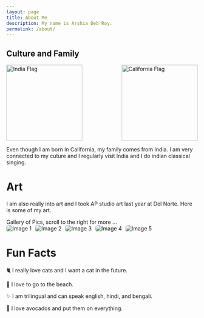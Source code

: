 ```yaml
---
layout: page
title: About Me 
description: My name is Arshia Deb Roy.
permalink: /about/
---
```


<style>
    
    .grid-container {
        display: grid;
        grid-template-columns: repeat(auto-fill, minmax(150px, 1fr)); /* Dynamic columns */
        gap: 10px;
    }
    .grid-item {
        text-align: center;
    }
    .grid-item img {
        width: 100%;
        height: 100px; /* Fixed height for uniformity */
        object-fit: contain; /* Ensure the image fits within the fixed height */
    }
    .grid-item p {
        margin: 5px 0; /* Add some margin for spacing */
    }

    .image-gallery {
        display: flex;
        flex-wrap: nowrap;
        overflow-x: auto;
        gap: 10px;
        }

    .image-gallery img {
        max-height: 150px;
        object-fit: cover;
        border-radius: 5px;
    }
    .image-flag img {
        max-height: 100px;
        max-width: 100px;
        border-radius: 5px;
    }
    .imageflag {
        width: 200px;
        height: 200px;
    } 
    .image-row {
        text-align: left;
        display: flex;
        gap: 1px;
        justify-content: space-between; /* this will add equal space between each image */
    }    

</style>

## Culture and Family

<div class="image-row">
    <img 
        src="https://upload.wikimedia.org/wikipedia/commons/4/41/Flag_of_India.svg" 
        alt="India Flag" 
        class="imageflag" /> 
    <img 
        src="https://upload.wikimedia.org/wikipedia/commons/0/01/Flag_of_California.svg" 
        alt="California Flag" 
        class="imageflag" /> 
</div>

<!-- This grid_container class is used by CSS styling and the id is used by JavaScript connection -->
<div class="arshia-grid-container" id="arshia-grid_container">
    <!-- content will be added here by JavaScript -->
</div>

<script>

    console.log("I am working 1");
    // var container = document.getElementById("arshia-grid-container");
    var container = document.createElement("div");
    
    var http_source = "https://upload.wikimedia.org/wikipedia/commons/";
    var living_in_the_world = [
		{"flag": "4/41/Flag_of_India.svg", "greeting": "Namaste", "description": "India - Land Of Diversity"},
        {"flag": "0/01/Flag_of_California.svg", "greeting": "Hi", "description": "California - The golden State"},
    ];
        
    console.log("I am working 2");
    for (const location of living_in_the_world) {
        console.log("I am working 3");
        // Create a "div" with "class grid-item" for each row
        var gridItem = document.createElement("div");
        gridItem.className = "grid-item";  // This class name connects the gridItem to the CSS style elements
        // Add "img" HTML tag for the flag

        console.log("I am working 4");
        var img = document.createElement("img");
        img.src = http_source + location.flag; // concatenate the source and flag
        img.alt = location.description + " Flag"; // add alt text for accessibility

        console.log("I am working 5");
        // Add "p" HTML tag for the description
        var description = document.createElement("p");
        description.textContent = location.description; // extract the description

        console.log("I am working 6");
        // Add "p" HTML tag for the greeting
        var greeting = document.createElement("p");
        greeting.textContent = location.greeting;  // extract the greeting
        console.log("I am working 7");
        // Append img and p HTML tags to the grid item DIV
        gridItem.appendChild(img);
        gridItem.appendChild(description);
        gridItem.appendChild(greeting);

        // Append the grid item DIV to the container DIV
        console.log("I am working 8");
        container.appendChild(gridItem);
        console.log("I am working 9");
    }
</script>

Even though I am born in California, my family comes from India. I am very connected to my cuture and I regularly visit India and I do indian classical singing.
    

# Art 

I am also really into art and I took AP studio art last year at Del Norte. Here is some of my art. 

<comment>
Gallery of Pics, scroll to the right for more ...
</comment>
<div class="image-gallery">
  <img src="{{site.baseurl}}/images/about/arshiaart1.jpg" alt="Image 1">
  <img src="{{site.baseurl}}/images/about/arshiaart2.jpg" alt="Image 2">
  <img src="{{site.baseurl}}/images/about/arshiaart3.jpg" alt="Image 3">
  <img src="{{site.baseurl}}/images/about/arshiaart4.jpg" alt="Image 4">
  <img src="{{site.baseurl}}/images/about/arshiaart5.jpg" alt="Image 5">
</div>

# Fun Facts 

🐈 I really love cats and I want a cat in the future. 

🌊 I love to go to the beach. 

✨ I am trilingual and can speak english, hindi, and bengali. 

🥑 I love avocados and put them on everything. 

